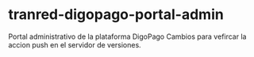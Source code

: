 # tranred-digopago-portal-admin

Portal administrativo de la plataforma DigoPago
Cambios para vefircar la accion push en el servidor de versiones.
